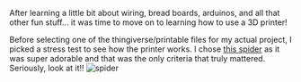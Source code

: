 After learning a little bit about wiring, bread boards, arduinos, and all that other fun stuff... it was time to move on to learning how to use a 
3D printer!  

Before selecting one of the thingiverse/printable files for my actual project, I picked a stress test to see how the printer works. I chose [this spider](https://www.printables.com/model/299185-spiders-web-a-3d-printer-stress-test) as it was super adorable and that was the only criteria that truly mattered. Seriously, look at it!!
![spider](https://github.com/user-attachments/assets/192588ea-ec71-4593-85b1-0543fc2a99ed)
